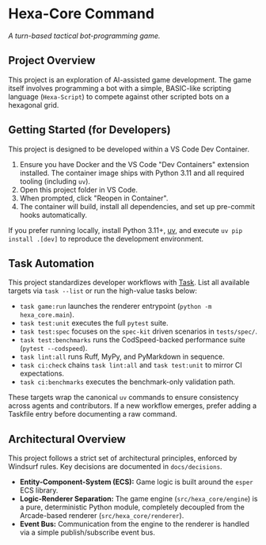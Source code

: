 # Hexa-Core Command

*A turn-based tactical bot-programming game.*

## Project Overview

This project is an exploration of AI-assisted game development. The game itself involves programming a bot with a simple, BASIC-like scripting language (`Hexa-Script`) to compete against other scripted bots on a hexagonal grid.

## Getting Started (for Developers)

This project is designed to be developed within a VS Code Dev Container.

1. Ensure you have Docker and the VS Code "Dev Containers" extension installed. The container image ships with Python 3.11 and all required tooling (including `uv`).
2. Open this project folder in VS Code.
3. When prompted, click "Reopen in Container".
4. The container will build, install all dependencies, and set up pre-commit hooks automatically.

If you prefer running locally, install Python 3.11+, [uv](https://docs.astral.sh/uv/), and execute `uv pip install .[dev]` to reproduce the development environment.

## Task Automation

This project standardizes developer workflows with [Task](https://taskfile.dev/). List all available targets via `task --list` or run the high-value tasks below:

- `task game:run` launches the renderer entrypoint (`python -m hexa_core.main`).
- `task test:unit` executes the full `pytest` suite.
- `task test:spec` focuses on the `spec-kit` driven scenarios in `tests/spec/`.
- `task test:benchmarks` runs the CodSpeed-backed performance suite (`pytest --codspeed`).
- `task lint:all` runs Ruff, MyPy, and PyMarkdown in sequence.
- `task ci:check` chains `task lint:all` and `task test:unit` to mirror CI expectations.
- `task ci:benchmarks` executes the benchmark-only validation path.

These targets wrap the canonical `uv` commands to ensure consistency across agents and contributors. If a new workflow emerges, prefer adding a Taskfile entry before documenting a raw command.

## **Architectural Overview**

This project follows a strict set of architectural principles, enforced by Windsurf rules. Key decisions are documented in `docs/decisions`.

- **Entity-Component-System (ECS):** Game logic is built around the `esper` ECS library.
- **Logic-Renderer Separation:** The game engine (`src/hexa_core/engine`) is a pure, deterministic Python module, completely decoupled from the Arcade-based renderer (`src/hexa_core/renderer`).
- **Event Bus:** Communication from the engine to the renderer is handled via a simple publish/subscribe event bus.
